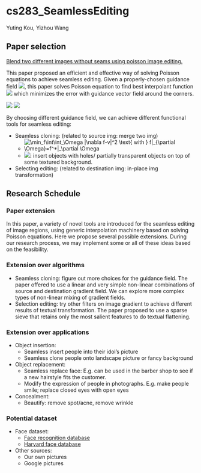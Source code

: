 # cs283_SeamlessEditing
Yuting Kou, Yizhou Wang

## Paper selection
[Blend two different images without seams using poisson image editing.](https://www.cs.virginia.edu/~connelly/class/2014/comp_photo/proj2/poisson.pdf)

This paper proposed an efficient and effective way of solving Poisson equations to achieve seamless editing. Given a properly-chosen guidance field  <img src="https://latex.codecogs.com/gif.latex?v" />, this paper solves Poisson equation to find best interpolant function <img src="https://latex.codecogs.com/gif.latex?f" /> which minimizes the error with guidance vector field around the corners. 

<img src="https://latex.codecogs.com/gif.latex?\min_f\int\int_\Omega |\nabla f-v|^2 w.t. f|_{\partial \Omega}=f^*|_\partial \Omega" />  

<img src="https://latex.codecogs.com/gif.latex?\Leftrightarrow\Deltaf=\text{div} v w.t. f|_{\partial \Omega}=f^*|_\partial \Omega" />

By choosing different guidance field, we can achieve different functional tools for seamless editing:
- Seamless cloning: (related to source img: merge two img)
    - <img src="https://latex.codecogs.com/gif.latex?\min_f\int\int_\Omega&space;|\nabla&space;f-v|^2&space;\text{&space;with&space;}&space;f|_{\partial&space;\Omega}=f^*|_\partial&space;\Omega" title="\min_f\int\int_\Omega |\nabla f-v|^2 \text{ with } f|_{\partial \Omega}=f^*|_\partial \Omega" />
    - <img src="https://latex.codecogs.com/gif.latex?v=\begin{cases}\nabla f^*(x) & \text{if} |\nabla f^*(x)|>|\nabla g(x)|\\\nabla g(x)& \text{otherwise}\end{cases}"/>: insert objects with holes/ partially transparent objects on top of some textured background.
- Selecting editing: (related to destination img: in-place img transformation)

## Research Schedule
### Paper extension
In this paper, a variety of novel tools are introduced for the seamless editing of image regions, using generic interpolation machinery based on solving Poisson equations. Here we propose several possible extensions. During our research process, we may implement some or all of these ideas based on the feasibility.

### Extension over algorithms
- Seamless cloning: figure out more choices for the guidance field. The paper offered to use a linear and very simple non-linear combinations of source and destination gradient field. We can explore more complex types of non-linear mixing of gradient fields.
- Selection editing: try other filters on image gradient to achieve different results of textual transformation. The paper proposed to use a sparse sieve that retains only the most salient features to do textual flattening.

### Extension over applications
- Object insertion:
    - Seamless insert people into their idol’s picture
    - Seamless clone people onto landscape picture or fancy background
- Object replacement:
    - Seamless replace face: E.g. can be used in the barber shop to see if a new hairstyle fits the customer.
    - Modify the expression of people in photographs. E.g. make people smile; replace closed eyes with open eyes
- Concealment:
    - Beautify: remove spot/acne, remove wrinkle
    
### Potential dataset
- Face dataset:
    - [Face recognition database](http://www.face-rec.org/databases/)
    - [Harvard face database](http://vision.seas.harvard.edu/pubfig83/)
- Other sources:
    - Our own pictures
    - Google pictures 
